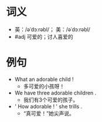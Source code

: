 # 词义
- 英：/əˈdɔːrəbl/； 美：/əˈdɔːrəbl/
- #adj 可爱的；讨人喜爱的
# 例句
- What an adorable child !
	- 多可爱的小孩呀！
- We have three adorable children .
	- 我们有3个可爱的孩子。
- ' How adorable ! ' she trills .
	- “真可爱！”她尖声说。
